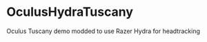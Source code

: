 OculusHydraTuscany
==================

Oculus Tuscany demo modded to use Razer Hydra for headtracking